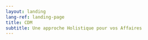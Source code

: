 ```yaml
---
layout: landing
lang-ref: landing-page
title: CDM
subtitle: Une approche Holistique pour vos Affaires
---
```

<div id="bg"></div>